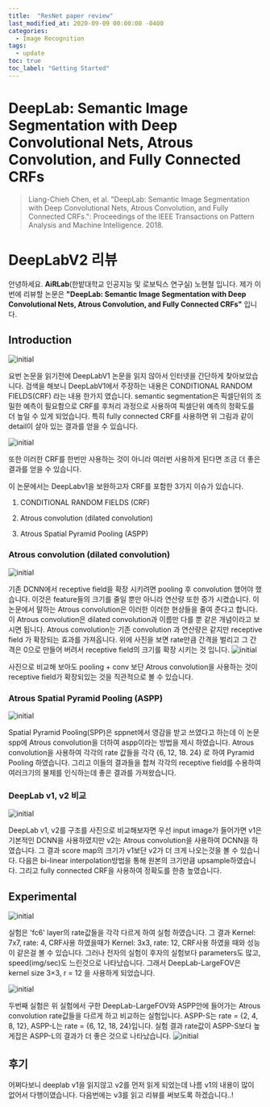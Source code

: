 ```yaml
---
title:  "ResNet paper review"
last_modified_at: 2020-09-09 00:00:00 -0400
categories: 
  - Image Recognition
tags:
  - update
toc: true
toc_label: "Getting Started"
---
```


# DeepLab: Semantic Image Segmentation with Deep Convolutional Nets, Atrous Convolution, and Fully Connected CRFs
> Liang-Chieh Chen, et al. "DeepLab: Semantic Image Segmentation with Deep Convolutional Nets, Atrous Convolution, and Fully Connected CRFs.": Proceedings of the IEEE Transactions on Pattern Analysis and Machine Intelligence. 2018.

# DeepLabV2 리뷰

안녕하세요. **AiRLab**(한밭대학교 인공지능 및 로보틱스 연구실) 노현철 입니다. 
제가 이번에 리뷰할 논문은 **"DeepLab: Semantic Image Segmentation with Deep Convolutional Nets, Atrous Convolution, and Fully Connected CRFs"** 입니다.


## Introduction
![initial](https://user-images.githubusercontent.com/53032349/92452060-85f79480-f1f8-11ea-8a6c-e8894093901d.png)

요번 논문을 읽기전에 DeepLabV1 논문을 읽지 않아서 인터넷을 간단하게 찾아보았습니다. 검색을 해보니 DeepLabV1에서 주장하는 내용은 CONDITIONAL RANDOM FIELDS(CRF) 라는 내용 한가지 였습니다. semantic segmentation은 픽셀단위의 조밀한 예측이 필요함으로 CRF를 후처리 과정으로 사용하여 픽셀단위 예측의 정확도를 더 높일 수 있게 되었습니다. 특히 fully connected CRF를 사용하면 위 그림과 같이 detail이 살아 있는 결과를 얻을 수 있습니다.

![initial](https://user-images.githubusercontent.com/53032349/92452133-9c055500-f1f8-11ea-819b-54dee8da4a6e.png)

또한 이러한 CRF를 한번만 사용하는 것이 아니라  여러번 사용하게 된다면 조금 더 좋은 결과를 얻을 수 있습니다.

이 논문에서는 DeepLabv1을 보완하고자 CRF를 포함한 3가지 이슈가 있습니다.

1) CONDITIONAL RANDOM FIELDS (CRF)

2) Atrous convolution (dilated convolution)

3) Atrous Spatial Pyramid Pooling (ASPP)

### Atrous convolution (dilated convolution)

![initial](https://user-images.githubusercontent.com/53032349/92452456-0918ea80-f1f9-11ea-9c9a-be3ac451160b.png)

기존 DCNN에서 receptive field을 확장 시키려면 pooling 후 convolution 했어야 했습니다. 이것은 feature들의 크기를 줄일 뿐만 아니라 연산량 또한 증가 시켰습니다. 이 논문에서 말하는 Atrous convolution은 이러한 이러한 현상들을 줄여 준다고 합니다. 이 Atrous convolution은 dilated convolution과 이름만 다를 뿐 같은 개념이라고 보시면 됩니다. Atrous convolution는 기존 convolution 과 연산량은 같지만 receptive field 가 확장되는 효과를 가져옵니다. 위에 사진을 보면 rate만큼 간격을 벌리고 그 간격은 0으로 만들어 버려서 receptive field의 크기를 확장 시키는 것 입니다.
![initial](https://user-images.githubusercontent.com/53032349/92452483-1209bc00-f1f9-11ea-8311-92f09f5ca8e3.png)

사진으로 비교해 보아도 pooling + conv 보단 Atrous convolution을 사용하는 것이 receptive field가 확장되있는 것을 직관적으로 볼 수 있습니다.

### Atrous Spatial Pyramid Pooling (ASPP)

![initial](https://user-images.githubusercontent.com/53032349/92452504-1afa8d80-f1f9-11ea-9b25-880acefd1afc.png)

Spatial Pyramid Pooling(SPP)은 sppnet에서 영감을 받고 쓰였다고 하는데 이 논문 spp에 Atrous convolution을 더하여 aspp이라는 방법을 제시 하였습니다.
Atrous convolution을 사용하여 각각의 rate 값들을 각각 {6, 12, 18. 24} 로 하여 Pyramid Pooling 하였습니다. 그리고 이들의 결과들을 합쳐 각각의 receptive field를 수용하여 여러크기의 물체를 인식하는데 좋은 결과를 가져왔습니다.


### DeepLab v1, v2 비교

![initial](https://user-images.githubusercontent.com/53032349/92452535-23eb5f00-f1f9-11ea-9e48-666f8dda26d1.png)

DeepLab v1, v2를 구조를 사진으로 비교해보자면 우선 input image가 들어가면 v1은 기본적인 DCNN을 사용하였지만 v2는 Atrous convolution을 사용하여 DCNN을 하였습니다. 그 결과 score map의 크기가 v1보단 v2가 더 크게 나오는것을 볼 수 있습니다. 다음은 bi-linear interpolation방법을 통해 원본의 크기만큼 upsample하였습니다. 그리고 fully connected CRF을 사용하여 정확도를 한층 높였습니다.

## Experimental

![initial](https://user-images.githubusercontent.com/53032349/92452577-2e0d5d80-f1f9-11ea-95bf-11426541d57c.png)

실험은 'fc6' layer의 rate값들을 각각 다르게 하여 실험 하였습니다. 그 결과 Kernel: 7x7, rate: 4, CRF사용 하였을때가 Kernel: 3x3, rate: 12, CRF사용 하였을 때와 성능이 같은걸 볼 수 있습니다. 그러나 전자의 실험이 후자의 실험보다 parameters도 많고, speed(img/sec)도 느린것으로 나타났습니다. 그래서 DeepLab-LargeFOV은 kernel size 3×3, r = 12 을 사용하게 되었습니다.

![initial](https://user-images.githubusercontent.com/53032349/92452607-382f5c00-f1f9-11ea-8543-9b58ce4a49fa.png)

두번째 실험은 위 실험에서 구한 DeepLab-LargeFOV와 ASPP안에 들어가는 Atrous convolution rate값들을 다르게 하고 비교하는 실험입니다.
ASPP-S는 rate = {2, 4, 8, 12}, ASPP-L는 rate = {6, 12, 18, 24}입니다. 
실험 결과 rate값이 ASPP-S보다 높게잡은 ASPP-L의 결과가 더 좋은 것으로 나타났습니다.
![initial](https://user-images.githubusercontent.com/53032349/92452647-42515a80-f1f9-11ea-8497-fb1ea9dafc74.png)

## 후기
어쩌다보니 deeplab v1을 읽지않고 v2를 먼저 읽게 되었는데 나름 v1의 내용이 많이 없어서 다행이였습니다. 다음번에는 v3를 읽고 리뷰를 써보도록 하겠습니다..!
